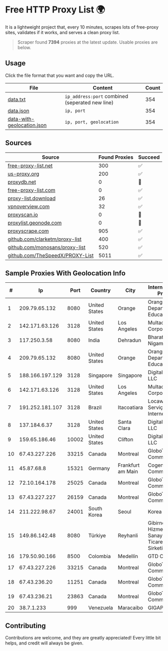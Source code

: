 
# Free HTTP Proxy List 🌍

It is a lightweight project that, every 10 minutes, scrapes lots of free-proxy sites, validates if it works, and serves a clean proxy list.


> Scraper found **7394** proxies at the latest update. Usable proxies are below.

## Usage

Click the file format that you want and copy the URL.


|File|Content|Count|
|----|-------|-----|
|[data.txt](https://raw.githubusercontent.com/themiralay/Proxy-List-World/master/data.txt)|`ip_address:port` combined (seperated new line)|354|
|[data.json](https://raw.githubusercontent.com/themiralay/Proxy-List-World/master/data.json)|`ip, port`|354|
|[data-with-geolocation.json](https://raw.githubusercontent.com/themiralay/Proxy-List-World/master/data-with-geolocation.json)|`ip, port, geolocation`|354|

## Sources

|Source|Found Proxies|Succeed|
|------|-------------|-------|
|[free-proxy-list.net](https://free-proxy-list.net)|300|✅|
|[us-proxy.org](https://www.us-proxy.org)|200|✅|
|[proxydb.net](http://proxydb.net)|0|🚫|
|[free-proxy-list.com](https://free-proxy-list.com/?page=&port=&type%5B%5D=http&type%5B%5D=https&up_time=0&search=Search)|0|✅|
|[proxy-list.download](https://www.proxy-list.download/HTTP)|26|✅|
|[vpnoverview.com](https://vpnoverview.com/privacy/anonymous-browsing/free-proxy-servers)|32|✅|
|[proxyscan.io](https://www.proxyscan.io)|0|🚫|
|[proxylist.geonode.com](https://proxylist.geonode.com/api/proxy-list?limit=300&page=1&sort_by=lastChecked&sort_type=desc&protocols=http,https)|0|🚫|
|[proxyscrape.com](https://api.proxyscrape.com/v2/?request=displayproxies&protocol=http&timeout=10000&country=all&ssl=all&anonymity=all)|905|✅|
|[github.com/clarketm/proxy-list](https://raw.githubusercontent.com/clarketm/proxy-list/master/proxy-list-raw.txt)|400|✅|
|[github.com/monosans/proxy-list](https://raw.githubusercontent.com/monosans/proxy-list/main/proxies/http.txt)|520|✅|
|[github.com/TheSpeedX/PROXY-List](https://raw.githubusercontent.com/TheSpeedX/PROXY-List/master/http.txt)|5011|✅|


## Sample Proxies With Geolocation Info

|#|Ip|Port|Country|City|Internet Service Provider|
|-|--|----|-------|----|-------------------------|
|1|209.79.65.132|8080|United States|Orange|Orange County Department of Education|
|2|142.171.63.126|3128|United States|Los Angeles|Multacom Corporation|
|3|117.250.3.58|8080|India|Dehradun|Bharat Sanchar Nigam Ltd|
|4|209.79.65.132|8080|United States|Orange|Orange County Department of Education|
|5|188.166.197.129|3128|Singapore|Singapore|DigitalOcean, LLC|
|6|142.171.63.126|3128|United States|Los Angeles|Multacom Corporation|
|7|191.252.181.107|3128|Brazil|Itacoatiara|Locaweb Serviços de Internet S/A|
|8|137.184.6.37|3128|United States|Santa Clara|DigitalOcean, LLC|
|9|159.65.186.46|10002|United States|Clifton|DigitalOcean, LLC|
|10|67.43.227.226|33215|Canada|Montreal|GloboTech Communications|
|11|45.87.68.8|15321|Germany|Frankfurt am Main|Cogent Communications|
|12|72.10.164.178|25025|Canada|Montreal|GloboTech Communications|
|13|67.43.227.227|26159|Canada|Montreal|GloboTech Communications|
|14|211.222.98.67|24001|South Korea|Seoul|Korea Telecom|
|15|149.86.142.48|8080|Türkiye|Reyhanli|Gibirnet Iletisim Hizmetleri Sanayi VE Ticaret Limited Sirketi|
|16|179.50.90.166|8500|Colombia|Medellín|GTD COLOMBIA|
|17|67.43.227.226|33215|Canada|Montreal|GloboTech Communications|
|18|67.43.236.20|11251|Canada|Montreal|GloboTech Communications|
|19|67.43.236.21|23863|Canada|Montreal|GloboTech Communications|
|20|38.7.1.233|999|Venezuela|Maracaibo|GIGAPOP, C.A.|



## Contributing

Contributions are welcome, and they are greatly appreciated! Every
little bit helps, and credit will always be given.


